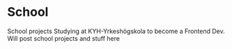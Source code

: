 # School
School projects
Studying at KYH-Yrkeshögskola to become a Frontend Dev. Will post school projects and stuff here
